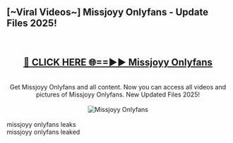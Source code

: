 <h2>[~Viral Videos~] Missjoyy Onlyfans - Update Files 2025!</h2>
<br>
<div align="center">
<h2><a href="https://betterlinks.top/A2PfLJ" rel="nofollow">🔴 CLICK HERE 🌐==►► Missjoyy Onlyfans</a></h2>
<br>
Get Missjoyy Onlyfans and all content. Now you can access all videos and pictures of Missjoyy Onlyfans. New Updated Files 2025!
<br>
<br>
<a href="https://betterlinks.top/A2PfLJ" rel="nofollow" data-target="animated-image.originalLink"><img src="https://i.ibb.co.com/WyWwxjT/player-gif2.gif" alt="Missjoyy Onlyfans" style="max-width: 100%; display: inline-block;" data-target="animated-image.originalImage"></a>
</div>
<br>
missjoyy onlyfans leaks<br>
missjoyy onlyfans leaked